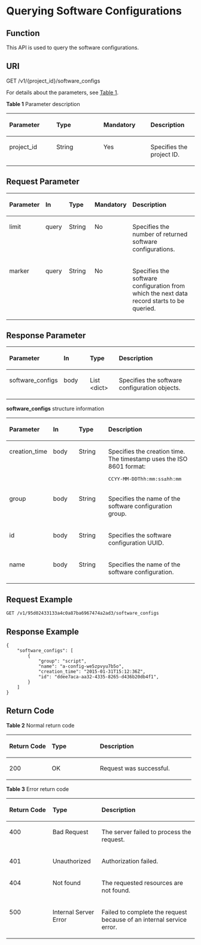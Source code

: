 # Querying Software Configurations<a name="EN-US_TOPIC_0085277557"></a>

## Function<a name="en-us_topic_0085081114_section5314816"></a>

This API is used to query the software configurations.

## URI<a name="en-us_topic_0085081114_section47833347"></a>

GET /v1/\{project\_id\}/software\_configs

For details about the parameters, see  [Table 1](#table1759528275).

**Table  1**  Parameter description

<a name="table1759528275"></a>
<table><thead align="left"><tr id="row26011272716"><th class="cellrowborder" valign="top" width="25%" id="mcps1.2.5.1.1"><p id="p17762534144716"><a name="p17762534144716"></a><a name="p17762534144716"></a><strong id="b4428113023220"><a name="b4428113023220"></a><a name="b4428113023220"></a>Parameter</strong></p>
</th>
<th class="cellrowborder" valign="top" width="25%" id="mcps1.2.5.1.2"><p id="p376433420478"><a name="p376433420478"></a><a name="p376433420478"></a><strong id="b1384431133219"><a name="b1384431133219"></a><a name="b1384431133219"></a>Type</strong></p>
</th>
<th class="cellrowborder" valign="top" width="25%" id="mcps1.2.5.1.3"><p id="p15766123474714"><a name="p15766123474714"></a><a name="p15766123474714"></a><strong id="b15218143283211"><a name="b15218143283211"></a><a name="b15218143283211"></a>Mandatory</strong></p>
</th>
<th class="cellrowborder" valign="top" width="25%" id="mcps1.2.5.1.4"><p id="p147683349474"><a name="p147683349474"></a><a name="p147683349474"></a><strong id="b51816333325"><a name="b51816333325"></a><a name="b51816333325"></a>Description</strong></p>
</th>
</tr>
</thead>
<tbody><tr id="row10601725277"><td class="cellrowborder" valign="top" width="25%" headers="mcps1.2.5.1.1 "><p id="p1765464961019"><a name="p1765464961019"></a><a name="p1765464961019"></a>project_id</p>
</td>
<td class="cellrowborder" valign="top" width="25%" headers="mcps1.2.5.1.2 "><p id="p0655184916104"><a name="p0655184916104"></a><a name="p0655184916104"></a>String</p>
</td>
<td class="cellrowborder" valign="top" width="25%" headers="mcps1.2.5.1.3 "><p id="p865694971017"><a name="p865694971017"></a><a name="p865694971017"></a>Yes</p>
</td>
<td class="cellrowborder" valign="top" width="25%" headers="mcps1.2.5.1.4 "><p id="p13658144921010"><a name="p13658144921010"></a><a name="p13658144921010"></a>Specifies the project ID.</p>
</td>
</tr>
</tbody>
</table>

## Request Parameter<a name="en-us_topic_0085081114_section27846943"></a>

<a name="en-us_topic_0085081114_table2851385316"></a>
<table><thead align="left"><tr id="en-us_topic_0085081114_row711513185311"><th class="cellrowborder" valign="top" width="14.000000000000002%" id="mcps1.1.6.1.1"><p id="p13701251185014"><a name="p13701251185014"></a><a name="p13701251185014"></a><strong id="b167781640133212"><a name="b167781640133212"></a><a name="b167781640133212"></a>Parameter</strong></p>
</th>
<th class="cellrowborder" valign="top" width="13%" id="mcps1.1.6.1.2"><p id="p13704145119507"><a name="p13704145119507"></a><a name="p13704145119507"></a><strong id="b7665741103215"><a name="b7665741103215"></a><a name="b7665741103215"></a>In</strong></p>
</th>
<th class="cellrowborder" valign="top" width="15%" id="mcps1.1.6.1.3"><p id="p3705151185017"><a name="p3705151185017"></a><a name="p3705151185017"></a><strong id="b5638134263212"><a name="b5638134263212"></a><a name="b5638134263212"></a>Type</strong></p>
</th>
<th class="cellrowborder" valign="top" width="15%" id="mcps1.1.6.1.4"><p id="p18709155145010"><a name="p18709155145010"></a><a name="p18709155145010"></a><strong id="b1901104314327"><a name="b1901104314327"></a><a name="b1901104314327"></a>Mandatory</strong></p>
</th>
<th class="cellrowborder" valign="top" width="43%" id="mcps1.1.6.1.5"><p id="p1371214511507"><a name="p1371214511507"></a><a name="p1371214511507"></a><strong id="b177331244153210"><a name="b177331244153210"></a><a name="b177331244153210"></a>Description</strong></p>
</th>
</tr>
</thead>
<tbody><tr id="en-us_topic_0085081114_row416813155310"><td class="cellrowborder" valign="top" width="14.000000000000002%" headers="mcps1.1.6.1.1 "><p id="en-us_topic_0085081114_p81771311533"><a name="en-us_topic_0085081114_p81771311533"></a><a name="en-us_topic_0085081114_p81771311533"></a>limit</p>
</td>
<td class="cellrowborder" valign="top" width="13%" headers="mcps1.1.6.1.2 "><p id="p1469622815313"><a name="p1469622815313"></a><a name="p1469622815313"></a>query</p>
</td>
<td class="cellrowborder" valign="top" width="15%" headers="mcps1.1.6.1.3 "><p id="en-us_topic_0085081114_p318121325314"><a name="en-us_topic_0085081114_p318121325314"></a><a name="en-us_topic_0085081114_p318121325314"></a>String</p>
</td>
<td class="cellrowborder" valign="top" width="15%" headers="mcps1.1.6.1.4 "><p id="en-us_topic_0085081114_p11194136535"><a name="en-us_topic_0085081114_p11194136535"></a><a name="en-us_topic_0085081114_p11194136535"></a>No</p>
</td>
<td class="cellrowborder" valign="top" width="43%" headers="mcps1.1.6.1.5 "><p id="en-us_topic_0085081114_p020141335320"><a name="en-us_topic_0085081114_p020141335320"></a><a name="en-us_topic_0085081114_p020141335320"></a>Specifies the number of returned software configurations.</p>
</td>
</tr>
<tr id="en-us_topic_0085081114_row1120181355313"><td class="cellrowborder" valign="top" width="14.000000000000002%" headers="mcps1.1.6.1.1 "><p id="en-us_topic_0085081114_p11215136536"><a name="en-us_topic_0085081114_p11215136536"></a><a name="en-us_topic_0085081114_p11215136536"></a>marker</p>
</td>
<td class="cellrowborder" valign="top" width="13%" headers="mcps1.1.6.1.2 "><p id="p11696172815530"><a name="p11696172815530"></a><a name="p11696172815530"></a>query</p>
</td>
<td class="cellrowborder" valign="top" width="15%" headers="mcps1.1.6.1.3 "><p id="en-us_topic_0085081114_p17221413115315"><a name="en-us_topic_0085081114_p17221413115315"></a><a name="en-us_topic_0085081114_p17221413115315"></a>String</p>
</td>
<td class="cellrowborder" valign="top" width="15%" headers="mcps1.1.6.1.4 "><p id="en-us_topic_0085081114_p1924313165320"><a name="en-us_topic_0085081114_p1924313165320"></a><a name="en-us_topic_0085081114_p1924313165320"></a>No</p>
</td>
<td class="cellrowborder" valign="top" width="43%" headers="mcps1.1.6.1.5 "><p id="en-us_topic_0085081114_p825413135312"><a name="en-us_topic_0085081114_p825413135312"></a><a name="en-us_topic_0085081114_p825413135312"></a>Specifies the software configuration from which the next data record starts to be queried.</p>
</td>
</tr>
</tbody>
</table>

## Response Parameter<a name="en-us_topic_0085081114_section49295902"></a>

<a name="table049473817172"></a>
<table><thead align="left"><tr id="row11494138141711"><th class="cellrowborder" valign="top" width="16.66833316668333%" id="mcps1.1.5.1.1"><p id="p173320367572"><a name="p173320367572"></a><a name="p173320367572"></a><strong id="b17546103093815"><a name="b17546103093815"></a><a name="b17546103093815"></a>Parameter</strong></p>
</th>
<th class="cellrowborder" valign="top" width="15.478452154784522%" id="mcps1.1.5.1.2"><p id="p335203620575"><a name="p335203620575"></a><a name="p335203620575"></a><strong id="b7456322382"><a name="b7456322382"></a><a name="b7456322382"></a>In</strong></p>
</th>
<th class="cellrowborder" valign="top" width="16.66833316668333%" id="mcps1.1.5.1.3"><p id="p1037203619576"><a name="p1037203619576"></a><a name="p1037203619576"></a><strong id="b919123373813"><a name="b919123373813"></a><a name="b919123373813"></a>Type</strong></p>
</th>
<th class="cellrowborder" valign="top" width="51.18488151184882%" id="mcps1.1.5.1.4"><p id="p114113675711"><a name="p114113675711"></a><a name="p114113675711"></a><strong id="b124210341384"><a name="b124210341384"></a><a name="b124210341384"></a>Description</strong></p>
</th>
</tr>
</thead>
<tbody><tr id="row1549443813176"><td class="cellrowborder" valign="top" width="16.66833316668333%" headers="mcps1.1.5.1.1 "><p id="en-us_topic_0085081114_p86617813216"><a name="en-us_topic_0085081114_p86617813216"></a><a name="en-us_topic_0085081114_p86617813216"></a>software_configs</p>
</td>
<td class="cellrowborder" valign="top" width="15.478452154784522%" headers="mcps1.1.5.1.2 "><p id="p1391819235614"><a name="p1391819235614"></a><a name="p1391819235614"></a>body</p>
</td>
<td class="cellrowborder" valign="top" width="16.66833316668333%" headers="mcps1.1.5.1.3 "><p id="en-us_topic_0085081114_p8661283216"><a name="en-us_topic_0085081114_p8661283216"></a><a name="en-us_topic_0085081114_p8661283216"></a>List &lt;dict&gt;</p>
</td>
<td class="cellrowborder" valign="top" width="51.18488151184882%" headers="mcps1.1.5.1.4 "><p id="en-us_topic_0085081114_p76617810215"><a name="en-us_topic_0085081114_p76617810215"></a><a name="en-us_topic_0085081114_p76617810215"></a>Specifies the software configuration objects.</p>
</td>
</tr>
</tbody>
</table>

**software\_configs**  structure information

<a name="en-us_topic_0085081114_table58541283"></a>
<table><thead align="left"><tr id="en-us_topic_0085081114_row14014710"><th class="cellrowborder" valign="top" width="16.470000000000002%" id="mcps1.1.5.1.1"><p id="p157111839115716"><a name="p157111839115716"></a><a name="p157111839115716"></a><strong id="b1790164104011"><a name="b1790164104011"></a><a name="b1790164104011"></a>Parameter</strong></p>
</th>
<th class="cellrowborder" valign="top" width="15.290000000000001%" id="mcps1.1.5.1.2"><p id="p20713113915716"><a name="p20713113915716"></a><a name="p20713113915716"></a><strong id="b720212515409"><a name="b720212515409"></a><a name="b720212515409"></a>In</strong></p>
</th>
<th class="cellrowborder" valign="top" width="17.65%" id="mcps1.1.5.1.3"><p id="p1071618398570"><a name="p1071618398570"></a><a name="p1071618398570"></a><strong id="b12867694017"><a name="b12867694017"></a><a name="b12867694017"></a>Type</strong></p>
</th>
<th class="cellrowborder" valign="top" width="50.59%" id="mcps1.1.5.1.4"><p id="p4719203935710"><a name="p4719203935710"></a><a name="p4719203935710"></a><strong id="b11211794010"><a name="b11211794010"></a><a name="b11211794010"></a>Description</strong></p>
</th>
</tr>
</thead>
<tbody><tr id="en-us_topic_0085081114_row20801079"><td class="cellrowborder" valign="top" width="16.470000000000002%" headers="mcps1.1.5.1.1 "><p id="en-us_topic_0085081114_p12660188322"><a name="en-us_topic_0085081114_p12660188322"></a><a name="en-us_topic_0085081114_p12660188322"></a>creation_time</p>
</td>
<td class="cellrowborder" valign="top" width="15.290000000000001%" headers="mcps1.1.5.1.2 "><p id="p1516157165620"><a name="p1516157165620"></a><a name="p1516157165620"></a>body</p>
</td>
<td class="cellrowborder" valign="top" width="17.65%" headers="mcps1.1.5.1.3 "><p id="en-us_topic_0085081114_p76601981927"><a name="en-us_topic_0085081114_p76601981927"></a><a name="en-us_topic_0085081114_p76601981927"></a>String</p>
</td>
<td class="cellrowborder" valign="top" width="50.59%" headers="mcps1.1.5.1.4 "><p id="p9523204141420"><a name="p9523204141420"></a><a name="p9523204141420"></a>Specifies the creation time. The timestamp uses the ISO 8601 format:</p>
<pre class="screen" id="screen165994818143"><a name="screen165994818143"></a><a name="screen165994818143"></a>CCYY-MM-DDThh:mm:ss&plusmn;hh:mm</pre>
</td>
</tr>
<tr id="en-us_topic_0085081114_row20715858"><td class="cellrowborder" valign="top" width="16.470000000000002%" headers="mcps1.1.5.1.1 "><p id="en-us_topic_0085081114_p36601981521"><a name="en-us_topic_0085081114_p36601981521"></a><a name="en-us_topic_0085081114_p36601981521"></a>group</p>
</td>
<td class="cellrowborder" valign="top" width="15.290000000000001%" headers="mcps1.1.5.1.2 "><p id="p1116157195616"><a name="p1116157195616"></a><a name="p1116157195616"></a>body</p>
</td>
<td class="cellrowborder" valign="top" width="17.65%" headers="mcps1.1.5.1.3 "><p id="en-us_topic_0085081114_p1566068323"><a name="en-us_topic_0085081114_p1566068323"></a><a name="en-us_topic_0085081114_p1566068323"></a>String</p>
</td>
<td class="cellrowborder" valign="top" width="50.59%" headers="mcps1.1.5.1.4 "><p id="en-us_topic_0085081114_p166604812220"><a name="en-us_topic_0085081114_p166604812220"></a><a name="en-us_topic_0085081114_p166604812220"></a>Specifies the name of the software configuration group.</p>
</td>
</tr>
<tr id="en-us_topic_0085081114_row26021030"><td class="cellrowborder" valign="top" width="16.470000000000002%" headers="mcps1.1.5.1.1 "><p id="en-us_topic_0085081114_p66601181021"><a name="en-us_topic_0085081114_p66601181021"></a><a name="en-us_topic_0085081114_p66601181021"></a>id</p>
</td>
<td class="cellrowborder" valign="top" width="15.290000000000001%" headers="mcps1.1.5.1.2 "><p id="p19165710569"><a name="p19165710569"></a><a name="p19165710569"></a>body</p>
</td>
<td class="cellrowborder" valign="top" width="17.65%" headers="mcps1.1.5.1.3 "><p id="en-us_topic_0085081114_p2066058624"><a name="en-us_topic_0085081114_p2066058624"></a><a name="en-us_topic_0085081114_p2066058624"></a>String</p>
</td>
<td class="cellrowborder" valign="top" width="50.59%" headers="mcps1.1.5.1.4 "><p id="en-us_topic_0085081114_p1066088321"><a name="en-us_topic_0085081114_p1066088321"></a><a name="en-us_topic_0085081114_p1066088321"></a>Specifies the software configuration UUID.</p>
</td>
</tr>
<tr id="en-us_topic_0085081114_row45386595"><td class="cellrowborder" valign="top" width="16.470000000000002%" headers="mcps1.1.5.1.1 "><p id="en-us_topic_0085081114_p19660481229"><a name="en-us_topic_0085081114_p19660481229"></a><a name="en-us_topic_0085081114_p19660481229"></a>name</p>
</td>
<td class="cellrowborder" valign="top" width="15.290000000000001%" headers="mcps1.1.5.1.2 "><p id="p151667105613"><a name="p151667105613"></a><a name="p151667105613"></a>body</p>
</td>
<td class="cellrowborder" valign="top" width="17.65%" headers="mcps1.1.5.1.3 "><p id="en-us_topic_0085081114_p96601681328"><a name="en-us_topic_0085081114_p96601681328"></a><a name="en-us_topic_0085081114_p96601681328"></a>String</p>
</td>
<td class="cellrowborder" valign="top" width="50.59%" headers="mcps1.1.5.1.4 "><p id="en-us_topic_0085081114_p6661108424"><a name="en-us_topic_0085081114_p6661108424"></a><a name="en-us_topic_0085081114_p6661108424"></a>Specifies the name of the software configuration.</p>
</td>
</tr>
</tbody>
</table>

## Request Example<a name="en-us_topic_0085081114_section41009935"></a>

```
GET /v1/95d02433133a4c0a87ba6967474a2ad3/software_configs
```

## Response Example<a name="en-us_topic_0085081114_section33545101"></a>

```
{
    "software_configs": [
        {
            "group": "script",
            "name": "a-config-we5zpvyu7b5o",
            "creation_time": "2015-01-31T15:12:36Z",
            "id": "ddee7aca-aa32-4335-8265-d436b20db4f1",
        }
    ]
}
```

## Return Code<a name="en-us_topic_0085081114_section33470456"></a>

**Table  2**  Normal return code

<a name="table01411862119"></a>
<table><thead align="left"><tr id="en-us_topic_0084581285_en-us_topic_0057973117_row42419326194057"><th class="cellrowborder" valign="top" width="23%" id="mcps1.2.4.1.1"><p id="en-us_topic_0084581285_en-us_topic_0057973117_p13413377194057"><a name="en-us_topic_0084581285_en-us_topic_0057973117_p13413377194057"></a><a name="en-us_topic_0084581285_en-us_topic_0057973117_p13413377194057"></a><strong id="en-us_topic_0084581285_b14910172512114"><a name="en-us_topic_0084581285_b14910172512114"></a><a name="en-us_topic_0084581285_b14910172512114"></a>Return Code</strong></p>
</th>
<th class="cellrowborder" valign="top" width="26%" id="mcps1.2.4.1.2"><p id="en-us_topic_0084581285_en-us_topic_0057973117_p12741761194057"><a name="en-us_topic_0084581285_en-us_topic_0057973117_p12741761194057"></a><a name="en-us_topic_0084581285_en-us_topic_0057973117_p12741761194057"></a><strong id="en-us_topic_0084581285_en-us_topic_0057973140_b84235270615814_1"><a name="en-us_topic_0084581285_en-us_topic_0057973140_b84235270615814_1"></a><a name="en-us_topic_0084581285_en-us_topic_0057973140_b84235270615814_1"></a>Type</strong></p>
</th>
<th class="cellrowborder" valign="top" width="51%" id="mcps1.2.4.1.3"><p id="en-us_topic_0084581285_en-us_topic_0057973117_p25449701194057"><a name="en-us_topic_0084581285_en-us_topic_0057973117_p25449701194057"></a><a name="en-us_topic_0084581285_en-us_topic_0057973117_p25449701194057"></a><strong id="en-us_topic_0084581285_en-us_topic_0057973140_b842352706193020"><a name="en-us_topic_0084581285_en-us_topic_0057973140_b842352706193020"></a><a name="en-us_topic_0084581285_en-us_topic_0057973140_b842352706193020"></a>Description</strong></p>
</th>
</tr>
</thead>
<tbody><tr id="en-us_topic_0084581285_en-us_topic_0057973117_row48159894194057"><td class="cellrowborder" valign="top" width="23%" headers="mcps1.2.4.1.1 "><p id="en-us_topic_0084581285_en-us_topic_0057973117_p8637307194057"><a name="en-us_topic_0084581285_en-us_topic_0057973117_p8637307194057"></a><a name="en-us_topic_0084581285_en-us_topic_0057973117_p8637307194057"></a>200</p>
</td>
<td class="cellrowborder" valign="top" width="26%" headers="mcps1.2.4.1.2 "><p id="en-us_topic_0084581285_en-us_topic_0057973117_p28533244194057"><a name="en-us_topic_0084581285_en-us_topic_0057973117_p28533244194057"></a><a name="en-us_topic_0084581285_en-us_topic_0057973117_p28533244194057"></a>OK</p>
</td>
<td class="cellrowborder" valign="top" width="51%" headers="mcps1.2.4.1.3 "><p id="en-us_topic_0084581285_en-us_topic_0057973117_p29491459194057"><a name="en-us_topic_0084581285_en-us_topic_0057973117_p29491459194057"></a><a name="en-us_topic_0084581285_en-us_topic_0057973117_p29491459194057"></a>Request was successful.</p>
</td>
</tr>
</tbody>
</table>

**Table  3**  Error return code

<a name="table1296574815364"></a>
<table><thead align="left"><tr id="en-us_topic_0084581290_row16955110342"><th class="cellrowborder" valign="top" width="23%" id="mcps1.2.4.1.1"><p id="en-us_topic_0084581290_p129561510144"><a name="en-us_topic_0084581290_p129561510144"></a><a name="en-us_topic_0084581290_p129561510144"></a><strong id="en-us_topic_0084581290_b1552942884813"><a name="en-us_topic_0084581290_b1552942884813"></a><a name="en-us_topic_0084581290_b1552942884813"></a>Return Code</strong></p>
</th>
<th class="cellrowborder" valign="top" width="26%" id="mcps1.2.4.1.2"><p id="en-us_topic_0084581290_p4959810444"><a name="en-us_topic_0084581290_p4959810444"></a><a name="en-us_topic_0084581290_p4959810444"></a><strong id="en-us_topic_0084581290_b956007905"><a name="en-us_topic_0084581290_b956007905"></a><a name="en-us_topic_0084581290_b956007905"></a>Type</strong></p>
</th>
<th class="cellrowborder" valign="top" width="51%" id="mcps1.2.4.1.3"><p id="en-us_topic_0084581290_p9959161020418"><a name="en-us_topic_0084581290_p9959161020418"></a><a name="en-us_topic_0084581290_p9959161020418"></a><strong id="en-us_topic_0084581290_b359171417"><a name="en-us_topic_0084581290_b359171417"></a><a name="en-us_topic_0084581290_b359171417"></a>Description</strong></p>
</th>
</tr>
</thead>
<tbody><tr id="en-us_topic_0084581290_row179609103411"><td class="cellrowborder" valign="top" width="23%" headers="mcps1.2.4.1.1 "><p id="en-us_topic_0084581290_p896118101840"><a name="en-us_topic_0084581290_p896118101840"></a><a name="en-us_topic_0084581290_p896118101840"></a>400</p>
</td>
<td class="cellrowborder" valign="top" width="26%" headers="mcps1.2.4.1.2 "><p id="en-us_topic_0084581290_p1296211015416"><a name="en-us_topic_0084581290_p1296211015416"></a><a name="en-us_topic_0084581290_p1296211015416"></a>Bad Request</p>
</td>
<td class="cellrowborder" valign="top" width="51%" headers="mcps1.2.4.1.3 "><p id="en-us_topic_0084581290_p9963110146"><a name="en-us_topic_0084581290_p9963110146"></a><a name="en-us_topic_0084581290_p9963110146"></a>The server failed to process the request.</p>
</td>
</tr>
<tr id="en-us_topic_0084581290_row181330274199"><td class="cellrowborder" valign="top" width="23%" headers="mcps1.2.4.1.1 "><p id="en-us_topic_0084581290_p18134027201912"><a name="en-us_topic_0084581290_p18134027201912"></a><a name="en-us_topic_0084581290_p18134027201912"></a>401</p>
</td>
<td class="cellrowborder" valign="top" width="26%" headers="mcps1.2.4.1.2 "><p id="en-us_topic_0084581290_p1713419274191"><a name="en-us_topic_0084581290_p1713419274191"></a><a name="en-us_topic_0084581290_p1713419274191"></a>Unauthorized</p>
</td>
<td class="cellrowborder" valign="top" width="51%" headers="mcps1.2.4.1.3 "><p id="en-us_topic_0084581290_p11134162718196"><a name="en-us_topic_0084581290_p11134162718196"></a><a name="en-us_topic_0084581290_p11134162718196"></a>Authorization failed.</p>
</td>
</tr>
<tr id="en-us_topic_0084581290_row16531631121913"><td class="cellrowborder" valign="top" width="23%" headers="mcps1.2.4.1.1 "><p id="en-us_topic_0084581290_en-us_topic_0057973122_p5338333194217"><a name="en-us_topic_0084581290_en-us_topic_0057973122_p5338333194217"></a><a name="en-us_topic_0084581290_en-us_topic_0057973122_p5338333194217"></a>404</p>
</td>
<td class="cellrowborder" valign="top" width="26%" headers="mcps1.2.4.1.2 "><p id="en-us_topic_0084581290_p125520290312"><a name="en-us_topic_0084581290_p125520290312"></a><a name="en-us_topic_0084581290_p125520290312"></a>Not found</p>
</td>
<td class="cellrowborder" valign="top" width="51%" headers="mcps1.2.4.1.3 "><p id="en-us_topic_0084581290_en-us_topic_0057973122_p29751790194217"><a name="en-us_topic_0084581290_en-us_topic_0057973122_p29751790194217"></a><a name="en-us_topic_0084581290_en-us_topic_0057973122_p29751790194217"></a>The requested resources are not found.</p>
</td>
</tr>
<tr id="en-us_topic_0084581290_row196097477276"><td class="cellrowborder" valign="top" width="23%" headers="mcps1.2.4.1.1 "><p id="en-us_topic_0084581290_p19789174972712"><a name="en-us_topic_0084581290_p19789174972712"></a><a name="en-us_topic_0084581290_p19789174972712"></a>500</p>
</td>
<td class="cellrowborder" valign="top" width="26%" headers="mcps1.2.4.1.2 "><p id="en-us_topic_0084581290_p779364918272"><a name="en-us_topic_0084581290_p779364918272"></a><a name="en-us_topic_0084581290_p779364918272"></a>Internal Server Error</p>
</td>
<td class="cellrowborder" valign="top" width="51%" headers="mcps1.2.4.1.3 "><p id="en-us_topic_0084581290_p196546319198"><a name="en-us_topic_0084581290_p196546319198"></a><a name="en-us_topic_0084581290_p196546319198"></a>Failed to complete the request because of an internal service error.</p>
</td>
</tr>
</tbody>
</table>

